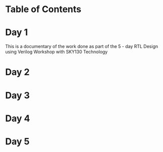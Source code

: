 # Table of Contents

# Day 1
This is a documentary of the work done as part of the 5 - day RTL Design using Verilog Workshop with SKY130 Technology
# Day 2
# Day 3
# Day 4
# Day 5
